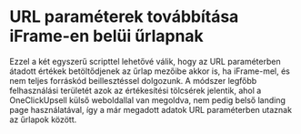 # URL paraméterek továbbítása iFrame-en belüi űrlapnak

Ezzel a két egyszerű scripttel lehetővé válik, hogy az URL paraméterben átadott értékek betöltődjenek az űrlap mezőibe akkor is, ha iFrame-mel, és nem teljes forráskód beillesztéssel dolgozunk.
A módszer legfőbb felhasználási területét azok az értékesítési tölcsérek jelentik, ahol a OneClickUpsell külső weboldallal van megoldva, nem pedig belső landing page használatával, így a már megadott adatok URL paraméterben utaznak az űrlapok között.
